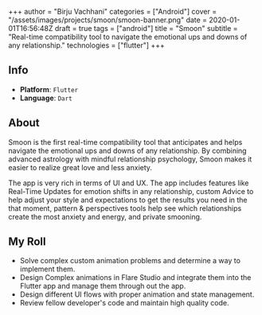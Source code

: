 +++
author = "Birju Vachhani"
categories = ["Android"]
cover = "/assets/images/projects/smoon/smoon-banner.png"
date = 2020-01-01T16:56:48Z
draft = true
tags = ["android"]
title = "Smoon"
subtitle = "Real-time compatibility tool to navigate the emotional ups and downs of any relationship."
technologies = ["flutter"]
+++
## Info

* **Platform**:     `Flutter`
* **Language**:     `Dart`

## About

Smoon is the first real-time compatibility tool that anticipates and helps navigate the emotional ups and downs of any relationship. By combining advanced astrology with mindful relationship psychology, Smoon makes it easier to realize great love and less anxiety. 

The app is very rich in terms of UI and UX. The app includes features like Real-Time Updates for emotion shifts in any relationship, custom Advice to help adjust your style and expectations to get the results you need in the that moment, pattern & perspectives tools help see which relationships create the most anxiety and energy, and private smooning.

## My Roll

* Solve complex custom animation problems and determine a way to implement them.
* Design Complex animations in Flare Studio and integrate them into the Flutter app and manage them through out the app.
* Design different UI flows with proper animation and state management.
* Review fellow developer's code and maintain high quality code.

<br/>
